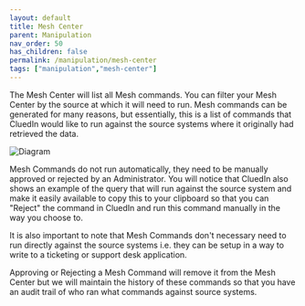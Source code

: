 ```yaml
---
layout: default
title: Mesh Center
parent: Manipulation
nav_order: 50
has_children: false
permalink: /manipulation/mesh-center
tags: ["manipulation","mesh-center"]
---
```


The Mesh Center will list all Mesh commands. You can filter your Mesh Center by the source at which it will need to run. Mesh commands can be generated for many reasons, but essentially, this is a list of commands that CluedIn would like to run against the source systems where it originally had retrieved the data. 

![Diagram](../assets/images/manipulation/mesh-center.png)

Mesh Commands do not run automatically, they need to be manually approved or rejected by an Administrator. You will notice that CluedIn also shows an example of the query that will run against the source system and make it easily available to copy this to your clipboard so that you can "Reject" the command in CluedIn and run this command manually in the way you choose to. 

It is also important to note that Mesh Commands don't necessary need to run directly against the source systems i.e. they can be setup in a way to write to a ticketing or support desk application. 

Approving or Rejecting a Mesh Command will remove it from the Mesh Center but we will maintain the history of these commands so that you have an audit trail of who ran what commands against source systems. 